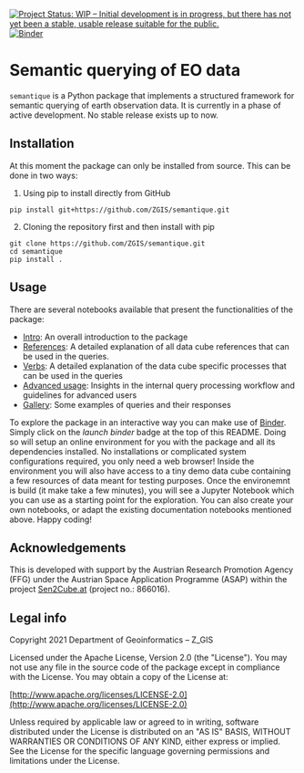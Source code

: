 [![Project Status: WIP – Initial development is in progress, but there has not yet been a stable, usable release suitable for the public.](https://www.repostatus.org/badges/latest/wip.svg)](https://www.repostatus.org/#wip)
[![Binder](https://mybinder.org/badge_logo.svg)](https://mybinder.org/v2/gh/ZGIS/semantique/HEAD?labpath=demo%2Ftest.ipynb)

# Semantic querying of EO data

`semantique` is a Python package that implements a structured framework for semantic querying of earth observation data. It is currently in a phase of active development. No stable release exists up to now.

## Installation

At this moment the package can only be installed from source. This can be done in two ways:

1) Using pip to install directly from GitHub

```
pip install git+https://github.com/ZGIS/semantique.git
```

2) Cloning the repository first and then install with pip

```
git clone https://github.com/ZGIS/semantique.git
cd semantique
pip install .
```

## Usage

There are several notebooks available that present the functionalities of the package:

- [Intro](demo/intro.ipynb): An overall introduction to the package
- [References](demo/references.ipynb): A detailed explanation of all data cube references that can be used in the queries.
- [Verbs](demo/verbs.ipynb): A detailed explanation of the data cube specific processes that can be used in the queries
- [Advanced usage](demo/advanced.ipynb): Insights in the internal query processing workflow and guidelines for advanced users
- [Gallery](demo/gallery.ipynb): Some examples of queries and their responses

To explore the package in an interactive way you can make use of [Binder](https://mybinder.org/). Simply click on the *launch binder* badge at the top of this README. Doing so will setup an online environment for you with the package and all its dependencies installed. No installations or complicated system configurations required, you only need a web browser! Inside the environment you will also have access to a tiny demo data cube containing a few resources of data meant for testing purposes. Once the environemnt is build (it make take a few minutes), you will see a Jupyter Notebook which you can use as a starting point for the exploration. You can also create your own notebooks, or adapt the existing documentation notebooks mentioned above. Happy coding!

## Acknowledgements

This is developed with support by the Austrian Research Promotion Agency (FFG) under the Austrian Space Application Programme (ASAP) within the project [Sen2Cube.at](http://sen2cube.at) (project no.: 866016).

## Legal info

Copyright 2021 Department of Geoinformatics – Z_GIS

Licensed under the Apache License, Version 2.0 (the "License"). You may not use any file in the source code of the package except in compliance with the License. You may obtain a copy of the License at:

[http://www.apache.org/licenses/LICENSE-2.0](http://www.apache.org/licenses/LICENSE-2.0)

Unless required by applicable law or agreed to in writing, software distributed under the License is distributed on an "AS IS" BASIS, WITHOUT WARRANTIES OR CONDITIONS OF ANY KIND, either express or implied. See the License for the specific language governing permissions and limitations under the License.